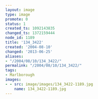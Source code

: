```yaml
---
layout: image
type: image
promote: 0
status: 1
created_ts: 1092143835
changed_ts: 1372159444
node_id: 1189
title: '134_3422'
created: '2004-08-10'
changed: '2013-06-25'
aliases:
- "/2004/08/10/134_3422/"
permalink: "/2004/08/10/134_3422/"
tags:
- Marlborough
images:
- - src: image/images/134_3422-1189.jpg
    name: 134_3422-1189.jpg
---
```


